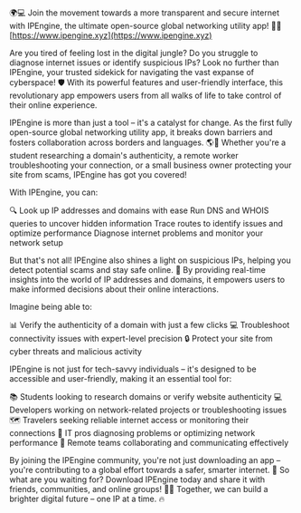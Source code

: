 🌍💻 Join the movement towards a more transparent and secure internet with IPEngine, the ultimate open-source global networking utility app! 📡💥 [https://www.ipengine.xyz](https://www.ipengine.xyz)

Are you tired of feeling lost in the digital jungle? Do you struggle to diagnose internet issues or identify suspicious IPs? Look no further than IPEngine, your trusted sidekick for navigating the vast expanse of cyberspace! 🛡️ With its powerful features and user-friendly interface, this revolutionary app empowers users from all walks of life to take control of their online experience.

IPEngine is more than just a tool – it's a catalyst for change. As the first fully open-source global networking utility app, it breaks down barriers and fosters collaboration across borders and languages. 🌎💪 Whether you're a student researching a domain's authenticity, a remote worker troubleshooting your connection, or a small business owner protecting your site from scams, IPEngine has got you covered!

With IPEngine, you can:

🔍 Look up IP addresses and domains with ease
Run DNS and WHOIS queries to uncover hidden information
 Trace routes to identify issues and optimize performance
Diagnose internet problems and monitor your network setup

But that's not all! IPEngine also shines a light on suspicious IPs, helping you detect potential scams and stay safe online. 🚀 By providing real-time insights into the world of IP addresses and domains, it empowers users to make informed decisions about their online interactions.

Imagine being able to:

📊 Verify the authenticity of a domain with just a few clicks
💻 Troubleshoot connectivity issues with expert-level precision
🔒 Protect your site from cyber threats and malicious activity

IPEngine is not just for tech-savvy individuals – it's designed to be accessible and user-friendly, making it an essential tool for:

📚 Students looking to research domains or verify website authenticity
💻 Developers working on network-related projects or troubleshooting issues
🗺️ Travelers seeking reliable internet access or monitoring their connections
🏢 IT pros diagnosing problems or optimizing network performance
🤝 Remote teams collaborating and communicating effectively

By joining the IPEngine community, you're not just downloading an app – you're contributing to a global effort towards a safer, smarter internet. 💪 So what are you waiting for? Download IPEngine today and share it with friends, communities, and online groups! 📱💬 Together, we can build a brighter digital future – one IP at a time. 🔥